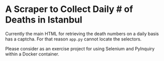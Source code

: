 # A Scraper to Collect Daily # of Deaths in Istanbul

Currently the main HTML for retrieving the death numbers on a daily basis has a captcha. For that reason `app.py` cannot locate the selectors.

Please consider as an exercise project for using Selenium and PyInquiry within a Docker container.

